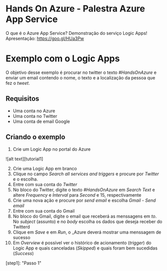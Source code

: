 # Hands On Azure - Palestra Azure App Service
O que é o Azure App Service? Demonstração do serviço Logic Apps!
Apresentação: https://goo.gl/HUa3Pw

# Exemplo com o Logic Apps
O objetivo desse exemplo é procurar no twitter o texto _#HandsOnAzure_ e enviar um email contendo o nome, o texto e a localização da pessoa que fez o _tweet_.

## Requisitos
* Uma conta no Azure
* Uma conta no Twitter
* Uma conta de email Google

## Criando o exemplo
1. Crie um Logic App no portal do Azure

![alt text][tutorial1]

2. Crie uma Logic App em branco
3. Clique no campo _Search all services and triggers_ e procure por _Twitter_ e o escolha.
4. Entre com sua conta do _Twitter_
5. No bloco do Twitter, digite o texto _#HandsOnAzure_ em _Search Text_ e altere _Frequency_ e _Interval_ para _Second_ e 15, respectivamente
6. Crie uma nova ação e procure por _send email_ e escolha _Gmail - Send email_
7. Entre com sua conta do Gmail
8. No bloco do Gmail, digite o email que receberá as menssagens em _to_. No _subject_ (assunto) e no _body_ escolha os dados que deseja receber do Twitterd
9. Clique em _Save_ e em _Run_, o _Azure deverá mostrar uma menssagem de sucesso
10. Em _Overview_ é possível ver o histórico de acionamento (_trigger_) do Logic App e quais canceladas (_Skipped_) e quais foram bem sucedidas (_Success_)

[step1]:  "Passo 1"